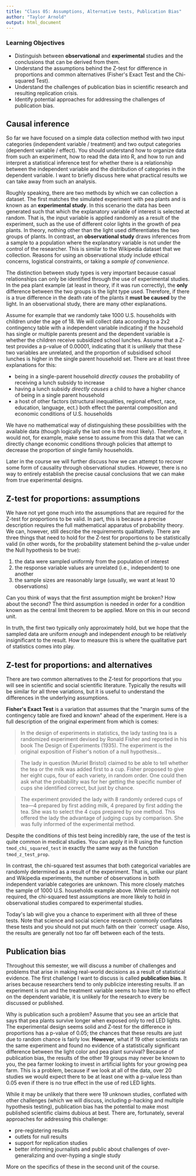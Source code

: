 ```yaml
---
title: "Class 05: Assumptions, Alternative tests, Publication Bias"
author: "Taylor Arnold"
output: html_document
---
```




### Learning Objectives

- Distinguish between **observational** and **experimental**
studies and the conclusions that can be derived from them.
- Understand the assumptions behind the Z-test for difference in proportions
and common alternatives (Fisher's Exact Test and the Chi-squared Test).
- Understand the challenges of publication bias in scientific research and
resulting replication crisis.
- Identify potential approaches for addressing the challenges of publication
bias.

## Causal inference

So far we have focused on a simple data collection method with two input
categories (independent variable / treatment) and two output categories
(dependent variable / effect). You should understand how to organize data
from such an experiment, how to read the data into R, and how to run and
interpret a statistical inference test for whether there is a relationship
between the independent variable and the distribution of categories in the
dependent variable. I want to briefly discuss here what practical results
we can take away from such an analysis.

Roughly speaking, there are two methods by which we can collection a dataset.
The first matches the simulated experiment with pea plants and is known as
an **experimental study**. In this scenario the data has been generated such
that which the explanatory variable of interest is selected at random. That
is, the input variable is applied randomly as a result of the experiment,
such as the use of different color lights in the growth of pea plants. In
theory, nothing other than the light used differentiates the two groups of
plants. In contrast, an **observational study** draws inferences from a sample
to a population where the explanatory variable is not under the control of the
researcher. This is similar to the Wikipedia dataset that we collection.
Reasons for using an observational study include ethical concerns, logistical
constraints, or taking a *sample of convenience*.

The distinction between study types is very important because casual
relationships can only be identified through the use of experimental studies.
In the pea plant example (at least in theory, if it was run correctly), the
**only** difference between the two groups is the light type used. Therefore,
if there is a true difference in the death rate of the plants it __must be
caused__ by the light. In an observational study, there are many other
explanations.

Assume for example that we randomly take 1000 U.S. households with children
under the age of 18. We will collect data according to a 2x2 contingency
table with a independent variable indicating if the household has single or
multiple parents present and the dependent variable is whether the children
receive subsidized school lunches. Assume that a Z-test provides a p-value of
0.00001, indicating that it is unlikely that these two variables are
unrelated, and the proportion of subsidised school lunches is higher in the
single parent household set. There are at least three explanations for this:

- being in a single-parent household *directly causes* the probability of
receiving a lunch subsidy to increase
- having a lunch subsidy *directly causes* a child to have a higher chance
of being in a single parent household
- a host of other factors (structural inequalities, regional effect, race,
education, language, ect.) both effect the parental composition and economic
conditions of U.S. households

We have no mathematical way of distinguishing these possibilities with the
available data (though logically the last one is the most likely). Therefore,
it would not, for example, make sense to assume from this data that we can
directly change economic conditions through policies that attempt to decrease
the proportion of single family households.

Later in the course we will further discuss how we can attempt to recover some
form of causality through observational studies. However, there is no way to
entirely establish the precise causal conclusions that we can make from true
experimental designs.

## Z-test for proportions: assumptions

We have not yet gone much into the assumptions that are required for the
Z-test for proportions to be valid. In part, this is because a precise
description requires the full mathematical apparatus of probability theory.
We can, however, still describe the requirements qualitatively. There are
three things that need to hold for the Z-test for proportions to be
statistically valid (in other words, for the probability statement behind the
p-value under the Null hypothesis to be true):

1. the data were sampled uniformly from the population of interest
2. the response variable values are unrelated (i.e., independent) to one another
3. the sample sizes are reasonably large (usually, we want at least 10 observations)

Can you think of ways that the first assumption might be broken? How about
the second? The third assumption is needed in order for a condition known as
the central limit theorem to be applied. More on this in our second unit.

In truth, the first two typically only approximately hold, but we hope that
the sampled data are uniform *enough* and independent *enough* to be relatively
insignificant to the result. How to measure this is where the qualitative part
of statistics comes into play.

## Z-test for proportions: and alternatives

There are two common alternatives to the Z-test for proportions that you will
see in scientific and social scientific literature. Typically the results will
be similar for all three variations, but it is useful to understand the
differences in the underlying assumptions.

**Fisher's Exact Test** is a variation that assumes that the "margin sums of the
contingency table are fixed and known" ahead of the experiment. Here is a
full description of the original experiment from which is comes:

> In the design of experiments in statistics, the lady tasting tea is a
> randomized experiment devised by Ronald Fisher and reported in his book
> The Design of Experiments (1935). The experiment is the original exposition
> of Fisher's notion of a null hypothesis...

> The lady in question (Muriel Bristol) claimed to be able to tell whether
> the tea or the milk was added first to a cup. Fisher proposed to give her
> eight cups, four of each variety, in random order. One could then ask what
> the probability was for her getting the specific number of cups she
> identified correct, but just by chance.

> The experiment provided the lady with 8 randomly ordered cups of tea—4
> prepared by first adding milk, 4 prepared by first adding the tea. She was
> to select the 4 cups prepared by one method. This offered the lady the
> advantage of judging cups by comparison. She was fully informed of the
> experimental method.

Despite the conditions of this test being incredibly rare, the use of the test
is quite common in medical studies. You can apply it in R using the function
`tmod_chi_squared_test` in exactly the same way as the function
`tmod_z_test_prop`.

In contrast, the chi-squared test assumes that both categorical variables are
randomly determined as a result of the experiment. That is, unlike our plant
and Wikipedia experiments, the number of observations in both independent
variable categories are unknown. This more closely matches the sample of 1000
U.S. households example above. While certainly not required, the chi-squared
test assumptions are more likely to hold in observational studies compared to
experimental studies.

Today's lab will give you a chance to experiment with all three of these
tests. Note that science and social science research commonly conflates these
tests and you should not put much faith on their `correct' usage. Also, the
results are generally not too far off between each of the tests.

## Publication bias

Throughout this semester, we will discuss a number of challenges and problems
that arise in making real-world decisions as a result of statistical evidence.
The first challenge I want to discuss is called **publication bias**. It
arises because researchers tend to only publicize interesting results. If an
experiment is run and the treatment variable seems to have little to no effect
on the dependent variable, it is unlikely for the research to every be
discussed or published.

Why is publication such a problem? Assume that you see an article that says
that pea plants survive longer when exposed only to red LED lights. The
experimental design seems solid and Z-test for the difference in proportions
has a p-value of 0.05; the chances that these results are just due to random
chance is fairly low. __However__, what if 19 other scientists ran the same
experiment and found no evidence of a statistically significant difference
between the light color and pea plant survival? Because of publication bias,
the results of the other 19 groups may never be known to you, the pea farmer
looking to invest in artificial lights for your growing pea farm. This is a
problem, because if we look at all of the data, over 20 studies we would
expect there to be at least one with a p-value less than 0.05 even if there
is no true effect in the use of red LED lights.

While it may be unlikely that there were 19 unknown studies, conflated with
other challenges (which we will discuss, including p-hacking and multiple
hypothesis testing), publication bias has the potential to make most published
scientific claims dubious at best. There are, fortunately, several approaches
for addressing this challenge:

- pre-registering results
- outlets for null results
- support for replication studies
- better informing journalists and public about challenges of
over-generalizing and over-hyping a single study

More on the specifics of these in the second unit of the course.
